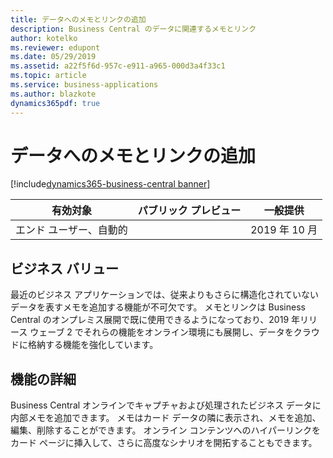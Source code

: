 ```yaml
---
title: データへのメモとリンクの追加
description: Business Central のデータに関連するメモとリンク
author: kotelko
ms.reviewer: edupont
ms.date: 05/29/2019
ms.assetid: a22f5f6d-957c-e911-a965-000d3a4f33c1
ms.topic: article
ms.service: business-applications
ms.author: blazkote
dynamics365pdf: true
---
```

# データへのメモとリンクの追加
[!include[dynamics365-business-central banner](../includes/dynamics365-business-central.md)]

| 有効対象    |  パブリック プレビュー | 一般提供 | 
| ---------- | ---------- |---------- |
|エンド ユーザー、自動的|| 2019 年 10 月|

## ビジネス バリュー
<!-- bv start -->
最近のビジネス アプリケーションでは、従来よりもさらに構造化されていないデータを表すメモを追加する機能が不可欠です。 メモとリンクは Business Central のオンプレミス展開で既に使用できるようになっており、2019 年リリース ウェーブ 2 でそれらの機能をオンライン環境にも展開し、データをクラウドに格納する機能を強化しています。
<!-- bv end -->



## 機能の詳細
<!--feature detail start -->
Business Central オンラインでキャプチャおよび処理されたビジネス データに内部メモを追加できます。 メモはカード データの隣に表示され、メモを追加、編集、削除することができます。 オンライン コンテンツへのハイパーリンクをカード ページに挿入して、さらに高度なシナリオを開拓することもできます。
<!--feature detail end -->










